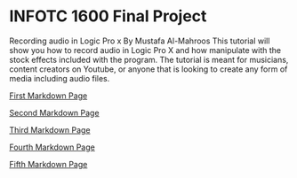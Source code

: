 # INFOTC 1600 Final Project
Recording audio in Logic Pro x
By Mustafa Al-Mahroos
This tutorial will show you how to record audio in Logic Pro X and how manipulate with the stock effects included with the program.
The tutorial is meant for musicians, content creators on Youtube, or anyone that is looking to create any form of media including audio files.

[First Markdown Page](https://github.com/Mus-2000/Infotc1000/blob/master/Page1.md)

[Second Markdown Page](https://github.com/Mus-2000/Infotc1000/blob/master/Page2.md)

[Third Markdown Page](https://github.com/Mus-2000/Infotc1000/blob/master/Page3.md)

[Fourth Markdown Page](https://github.com/Mus-2000/Infotc1000/blob/master/Page4.md)

[Fifth Markdown Page](https://github.com/Mus-2000/Infotc1000/blob/master/Page5.md)
